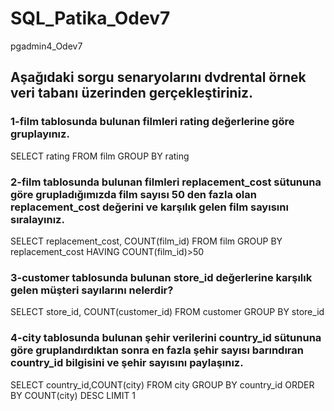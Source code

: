 # SQL_Patika_Odev7
pgadmin4_Odev7

## Aşağıdaki sorgu senaryolarını dvdrental örnek veri tabanı üzerinden gerçekleştiriniz.

### 1-film tablosunda bulunan filmleri rating değerlerine göre gruplayınız.
SELECT rating FROM film
GROUP BY rating

### 2-film tablosunda bulunan filmleri replacement_cost sütununa göre grupladığımızda film sayısı 50 den fazla olan replacement_cost değerini ve karşılık gelen film sayısını sıralayınız.
SELECT replacement_cost, COUNT(film_id) FROM film
GROUP BY replacement_cost
HAVING COUNT(film_id)>50

### 3-customer tablosunda bulunan store_id değerlerine karşılık gelen müşteri sayılarını nelerdir?
SELECT store_id, COUNT(customer_id) FROM customer
GROUP BY store_id

### 4-city tablosunda bulunan şehir verilerini country_id sütununa göre gruplandırdıktan sonra en fazla şehir sayısı barındıran country_id bilgisini ve şehir sayısını paylaşınız.
SELECT country_id,COUNT(city) FROM city 
GROUP BY country_id 
ORDER BY COUNT(city) DESC LIMIT 1
